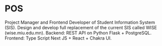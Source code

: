 # POS
Project Manager and Frontend Developer of Student Information System (SIS). 
Design and develop full replacement of the current SIS called WISE (wise.miu.edu.mn). 
Backend: REST API on Python Flask + PostgreSQL. 
Frontend: Type Script Next JS + React + Chakra UI.

